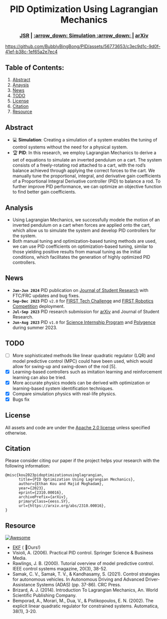 <div align="center">   
  
# PID Optimization Using Lagrangian Mechanics
</div>

<h3 align="center">
  <a href="https://www.jsr.org/hs/index.php/path/article/view/5956">JSR</a> |
  <a href="https://github.com/BubblyBingBong/PID/assets/56773653/c3ec9d1c-9d0f-41ef-b38c-1ef65a2e7ec4"> :arrow_down: Simulation :arrow_down: </a> |
  <a href="https://arxiv.org/abs/2310.00016">arXiv</a>
</h3>

https://github.com/BubblyBingBong/PID/assets/56773653/c3ec9d1c-9d0f-41ef-b38c-1ef65a2e7ec4

## Table of Contents:
1. [Abstract](#abstract)
2. [Anaysis](#analysis)
3. [News](#news)
4. [TODO](#todos)
5. [License](#license)
6. [Citation](#citation)
7. [Resource](#resource)

## Abstract <a name="high"></a>
- :computer: **Simulation**: Creating a simulation of a system enables the tuning of control systems without the need for a physical system.
- :trophy: **PID**: In this research, we employ Lagrangian Mechanics to derive a set of equations to simulate an inverted pendulum on a cart. The system consists of a freely-rotating rod attached to a cart, with the rod’s balance achieved through applying the correct forces to the cart. We manually tune the proportional, integral, and derivative gain coefficients of a Proportional Integral Derivative controller (PID) to balance a rod. To further improve PID performance, we can optimize an objective function to find better gain coefficients.

## Analysis <a name="analysis"></a>
- Using Lagrangian Mechanics, we successfully modele the motion of an inverted pendulum on a cart when forces are applied onto the cart, which allow us to simulate the system and develop PID controllers for the system.
- Both manual tuning and optimization-based tuning methods are used, we can use PID coefficients on optimization-based tuning, similar to those yielding positive results from manual tuning as the initial conditions, which facilitates the generation of highly optimized PID controllers.

## News <a name="news"></a>
- **`Jan-Jun 2024`** PID publication on [Journal of Student Research](https://www.jsr.org/hs/index.php/path/article/view/5956) with FTC/FRC updates and bug fixes.
- **`Sep-Dec 2023`** PID `v2.0` for [FIRST Tech Challenge](https://www.firstinspires.org/robotics/ftc) and [FIRST Robotics Competition](https://www.firstinspires.org/robotics/frc) deployment.
- **`Jul-Sep 2023`** PID research submission for [arXiv](https://arxiv.org/abs/2310.00016) and Journal of Student Research.
- **`Jun-Aug 2023`** PID `v1.0` for [Science Internship Program](https://sip.ucsc.edu) and [Polygence](https://www.polygence.org/scholars/ethan-kou) during summer 2023.

## TODO <a name="todos"></a>
- [ ] More sophisticated methods like linear quadratic regulator (LQR) and model predictive control (MPC) could have been used, which would allow for swing-up and swing-down of the rod [5].
- [x] Learning-based controllers such as imitation learning and reinforcement learning can also be tried.
- [x] More accurate physics models can be derived with optimization or learning-based system identification techniques.
- [x] Compare simulation physics with real-life physics.
- [x] Bugs fix

## License <a name="license"></a>
All assets and code are under the [Apache 2.0 license](./LICENSE) unless specified otherwise.

## Citation <a name="citation"></a>
Please consider citing our paper if the project helps your research with the following information:
```
@misc{kou2023pidoptimizationusinglagrangian,
      title={PID Optimization Using Lagrangian Mechanics}, 
      author={Ethan Kou and Majid Moghadam},
      year={2023},
      eprint={2310.00016},
      archivePrefix={arXiv},
      primaryClass={eess.SY},
      url={https://arxiv.org/abs/2310.00016}, 
}
```

## Resource
[![Awesome](https://awesome.re/badge.svg)](https://awesome.re)
- [EKF](https://github.com/BubblyBingBong/EKF) ( :rocket:Ours!)
- Visioli, A. (2006). Practical PID control. Springer Science & Business Media.
- Rawlings, J. B. (2000). Tutorial overview of model predictive control. IEEE control systems magazine, 20(3), 38-52.
- Samak, C. V., Samak, T. V., & Kandhasamy, S. (2021). Control strategies for autonomous vehicles. In Autonomous Driving and Advanced Driver-Assistance Systems (ADAS) (pp. 37-86). CRC Press.
- Brizard, A. J. (2014). Introduction To Lagrangian Mechanics, An. World Scientific Publishing Company.
- Bemporad, A., Morari, M., Dua, V., & Pistikopoulos, E. N. (2002). The explicit linear quadratic regulator for constrained systems. Automatica, 38(1), 3-20.

